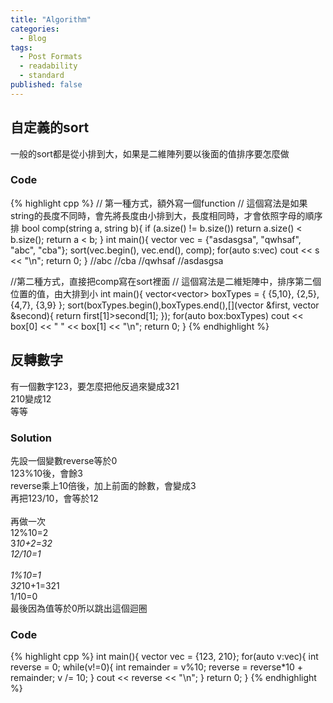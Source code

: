 ```yaml
---
title: "Algorithm"
categories:
  - Blog
tags:
  - Post Formats
  - readability
  - standard
published: false
---
```


## 自定義的sort
一般的sort都是從小排到大，如果是二維陣列要以後面的值排序要怎麼做

### Code
{% highlight cpp %}
// 第一種方式，額外寫一個function
// 這個寫法是如果string的長度不同時，會先將長度由小排到大，長度相同時，才會依照字母的順序排
bool comp(string a, string b){
    if (a.size() != b.size()) return a.size() < b.size();
        return a < b;
}
int main(){
    vector<string> vec = {"asdasgsa", "qwhsaf", "abc", "cba"};
    sort(vec.begin(), vec.end(), comp);
    for(auto s:vec) cout << s << "\n";
    return 0;
}
//abc
//cba
//qwhsaf
//asdasgsa

//第二種方式，直接把comp寫在sort裡面
// 這個寫法是二維矩陣中，排序第二個位置的值，由大排到小
int main(){
    vector<vector<int>> boxTypes = { {5,10}, {2,5}, {4,7}, {3,9} };
    sort(boxTypes.begin(),boxTypes.end(),[](vector<int> &first, vector<int> &second){
        return first[1]>second[1];
    });
    for(auto box:boxTypes) cout << box[0] << " " << box[1] << "\n";
    return 0;
}
{% endhighlight %}

## 反轉數字
有一個數字123，要怎麼把他反過來變成321<br>
210變成12<br>
等等<br>

### Solution
先設一個變數reverse等於0<br>
123%10後，會餘3<br>
reverse乘上10倍後，加上前面的餘數，會變成3<br>
再把123/10，會等於12<br>
<br>
再做一次<br>
12%10=2<br>
3*10+2=32<br>
12/10=1<br>
<br>
1%10=1<br>
32*10+1=321<br>
1/10=0<br>
最後因為值等於0所以跳出這個迴圈<br>

### Code
{% highlight cpp %}
int main(){
    vector<int> vec = {123, 210};
    for(auto v:vec){
        int reverse = 0;
        while(v!=0){
            int remainder = v%10;
            reverse = reverse*10 + remainder;
            v /= 10;
        }
        cout << reverse << "\n";
    }
    return 0;
}
{% endhighlight %}